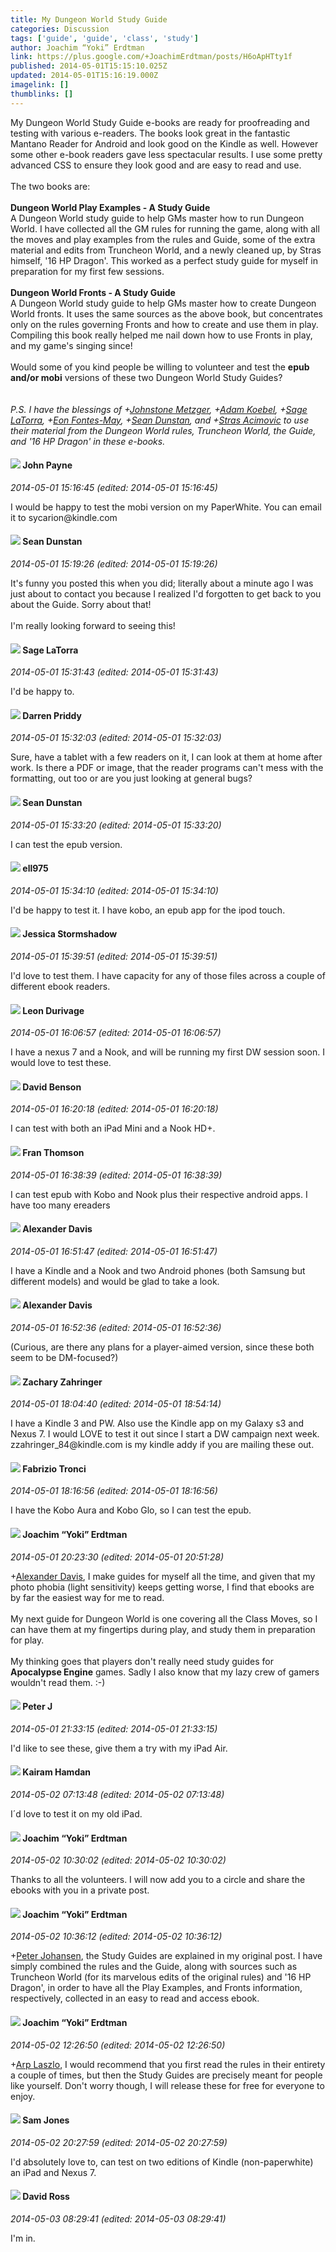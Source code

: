 ```yaml
---
title: My Dungeon World Study Guide
categories: Discussion
tags: ['guide', 'guide', 'class', 'study']
author: Joachim “Yoki” Erdtman
link: https://plus.google.com/+JoachimErdtman/posts/H6oApHTty1f
published: 2014-05-01T15:15:10.025Z
updated: 2014-05-01T15:16:19.000Z
imagelink: []
thumblinks: []
---
```


My Dungeon World Study Guide e-books are ready for proofreading and testing with various e-readers. The books look great in the fantastic Mantano Reader for Android and look good on the Kindle as well. However some other e-book readers gave less spectacular results. I use some pretty advanced CSS to ensure they look good and are easy to read and use.<br /><br />The two books are:<br /><br /><b>Dungeon World Play Examples - A Study Guide</b><br />A Dungeon World study guide to help GMs master how to run Dungeon World. I have collected all the GM rules for running the game, along with all the moves and play examples from the rules and Guide, some of the extra material and edits from Truncheon World, and a newly cleaned up, by Stras himself, &#39;16 HP Dragon&#39;. This worked as a perfect study guide for myself in preparation for my first few sessions.<br /><br /><b>Dungeon World Fronts - A Study Guide</b><br />A Dungeon World study guide to help GMs master how to create Dungeon World fronts. It uses the same sources as the above book, but concentrates only on the rules governing Fronts and how to create and use them in play. Compiling this book really helped me nail down how to use Fronts in play, and my game&#39;s singing since!<br /><br />Would some of you kind people be willing to volunteer and test the <b>epub and/or mobi</b> versions of these two Dungeon World Study Guides?<br /><br /><br /><i>P.S. I have the blessings of </i><i><span class="proflinkWrapper"><span class="proflinkPrefix">+</span><a class="proflink" href="https://plus.google.com/113864117304127544117" oid="113864117304127544117">Johnstone Metzger</a></span></i><i>, </i><i><span class="proflinkWrapper"><span class="proflinkPrefix">+</span><a class="proflink" href="https://plus.google.com/112484087750169360510" oid="112484087750169360510">Adam Koebel</a></span></i><i>, </i><i><span class="proflinkWrapper"><span class="proflinkPrefix">+</span><a class="proflink" href="https://plus.google.com/117415966179711277938" oid="117415966179711277938">Sage LaTorra</a></span></i><i>, </i><i><span class="proflinkWrapper"><span class="proflinkPrefix">+</span><a class="proflink" href="https://plus.google.com/109478629914305750773" oid="109478629914305750773">Eon Fontes-May</a></span></i><i>, </i><i><span class="proflinkWrapper"><span class="proflinkPrefix">+</span><a class="proflink" href="https://plus.google.com/109563461718222144273" oid="109563461718222144273">Sean Dunstan</a></span></i><i>, and </i><i><span class="proflinkWrapper"><span class="proflinkPrefix">+</span><a class="proflink" href="https://plus.google.com/101825723823652157001" oid="101825723823652157001">Stras Acimovic</a></span></i><i> to use their material from the Dungeon World rules, Truncheon World, the Guide, and &#39;16 HP Dragon&#39; in these e-books.</i>
<div id='comment z13jizw5uvehhfc3023qhjwiat22ypakq'>
  <h4><img src='{{site.baseurl}}//images/avatars/101853026917191912359_photo.jpg'> John Payne</h4>
      <p><cite>2014-05-01 15:16:45 (edited: 2014-05-01 15:16:45)</cite></p>
        <p>I would be happy to test the mobi version on my PaperWhite. You can email it to sycarion@kindle.com</p>
</div>
        

<div id='comment z13jizw5uvehhfc3023qhjwiat22ypakq'>
  <h4><img src='{{site.baseurl}}//images/avatars/109563461718222144273_photo.jpg'> Sean Dunstan</h4>
      <p><cite>2014-05-01 15:19:26 (edited: 2014-05-01 15:19:26)</cite></p>
        <p>It&#39;s funny you posted this when you did; literally about a minute ago I was just about to contact you because I realized I&#39;d forgotten to get back to you about the Guide. Sorry about that!<br /><br />I&#39;m really looking forward to seeing this!</p>
</div>
        

<div id='comment z13jizw5uvehhfc3023qhjwiat22ypakq'>
  <h4><img src='{{site.baseurl}}//images/avatars/117415966179711277938_photo.jpg'> Sage LaTorra</h4>
      <p><cite>2014-05-01 15:31:43 (edited: 2014-05-01 15:31:43)</cite></p>
        <p>I&#39;d be happy to.</p>
</div>
        

<div id='comment z13jizw5uvehhfc3023qhjwiat22ypakq'>
  <h4><img src='{{site.baseurl}}//images/avatars/105875318948666656289_photo.jpg'> Darren Priddy</h4>
      <p><cite>2014-05-01 15:32:03 (edited: 2014-05-01 15:32:03)</cite></p>
        <p>Sure, have a tablet with a few readers on it, I can look at them at home after work. Is there a PDF or image, that the reader programs can&#39;t mess with the formatting, out too or are you just looking at general bugs?</p>
</div>
        

<div id='comment z13jizw5uvehhfc3023qhjwiat22ypakq'>
  <h4><img src='{{site.baseurl}}//images/avatars/109563461718222144273_photo.jpg'> Sean Dunstan</h4>
      <p><cite>2014-05-01 15:33:20 (edited: 2014-05-01 15:33:20)</cite></p>
        <p>I can test the epub version.</p>
</div>
        

<div id='comment z13jizw5uvehhfc3023qhjwiat22ypakq'>
  <h4><img src='{{site.baseurl}}//images/avatars/101686597633423720408_photo.jpg'> ell975</h4>
      <p><cite>2014-05-01 15:34:10 (edited: 2014-05-01 15:34:10)</cite></p>
        <p>I&#39;d be happy to test it. I have kobo, an epub app for the ipod touch.</p>
</div>
        

<div id='comment z13jizw5uvehhfc3023qhjwiat22ypakq'>
  <h4><img src='{{site.baseurl}}//images/avatars/112472792071464087948_photo.jpg'> Jessica Stormshadow</h4>
      <p><cite>2014-05-01 15:39:51 (edited: 2014-05-01 15:39:51)</cite></p>
        <p>I&#39;d love to test them. I have capacity for any of those files across a couple of different ebook readers.</p>
</div>
        

<div id='comment z13jizw5uvehhfc3023qhjwiat22ypakq'>
  <h4><img src='{{site.baseurl}}//images/avatars/109327497493749512090_photo.jpg'> Leon Durivage</h4>
      <p><cite>2014-05-01 16:06:57 (edited: 2014-05-01 16:06:57)</cite></p>
        <p>I have a nexus 7 and a Nook, and will be running my first DW session soon. I would love to test these. </p>
</div>
        

<div id='comment z13jizw5uvehhfc3023qhjwiat22ypakq'>
  <h4><img src='{{site.baseurl}}//images/avatars/112061948037312301151_photo.jpg'> David Benson</h4>
      <p><cite>2014-05-01 16:20:18 (edited: 2014-05-01 16:20:18)</cite></p>
        <p>I can test with both an iPad Mini and a Nook HD+.</p>
</div>
        

<div id='comment z13jizw5uvehhfc3023qhjwiat22ypakq'>
  <h4><img src='{{site.baseurl}}//images/avatars/105919128798594298064_photo.jpg'> Fran Thomson</h4>
      <p><cite>2014-05-01 16:38:39 (edited: 2014-05-01 16:38:39)</cite></p>
        <p>I can test epub with Kobo and Nook plus their respective android apps. I have too many ereaders</p>
</div>
        

<div id='comment z13jizw5uvehhfc3023qhjwiat22ypakq'>
  <h4><img src='{{site.baseurl}}//images/avatars/105849233547498253815_photo.jpg'> Alexander Davis</h4>
      <p><cite>2014-05-01 16:51:47 (edited: 2014-05-01 16:51:47)</cite></p>
        <p>I have a Kindle and a Nook and two Android phones (both Samsung but different models) and would be glad to take a look.</p>
</div>
        

<div id='comment z13jizw5uvehhfc3023qhjwiat22ypakq'>
  <h4><img src='{{site.baseurl}}//images/avatars/105849233547498253815_photo.jpg'> Alexander Davis</h4>
      <p><cite>2014-05-01 16:52:36 (edited: 2014-05-01 16:52:36)</cite></p>
        <p>(Curious, are there any plans for a player-aimed version, since these both seem to be DM-focused?)</p>
</div>
        

<div id='comment z13jizw5uvehhfc3023qhjwiat22ypakq'>
  <h4><img src='{{site.baseurl}}//images/avatars/103904727008998081848_photo.jpg'> Zachary Zahringer</h4>
      <p><cite>2014-05-01 18:04:40 (edited: 2014-05-01 18:54:14)</cite></p>
        <p>I have a Kindle 3 and PW. Also use the Kindle app on my Galaxy s3 and Nexus 7. I would LOVE to test it out since I start a DW campaign next week. zzahringer_84@kindle.com is my kindle addy if you are mailing these out.</p>
</div>
        

<div id='comment z13jizw5uvehhfc3023qhjwiat22ypakq'>
  <h4><img src='{{site.baseurl}}//images/avatars/109643445264407500730_photo.jpg'> Fabrizio Tronci</h4>
      <p><cite>2014-05-01 18:16:56 (edited: 2014-05-01 18:16:56)</cite></p>
        <p>I have the Kobo Aura and Kobo Glo, so I can test the epub.</p>
</div>
        

<div id='comment z13jizw5uvehhfc3023qhjwiat22ypakq'>
  <h4><img src='{{site.baseurl}}//images/avatars/117540790518719917699_photo.jpg'> Joachim “Yoki” Erdtman</h4>
      <p><cite>2014-05-01 20:23:30 (edited: 2014-05-01 20:51:28)</cite></p>
        <p><span class="proflinkWrapper"><span class="proflinkPrefix">+</span><a class="proflink" href="https://plus.google.com/105849233547498253815" oid="105849233547498253815">Alexander Davis</a></span>, I make guides for myself all the time, and given that my photo phobia (light sensitivity) keeps getting worse, I find that ebooks are by far the easiest way for me to read.<br /><br />My next guide for Dungeon World is one covering all the Class Moves, so I can have them at my fingertips during play, and study them in preparation for play.﻿<br /><br />My thinking goes that players don&#39;t really need study guides for <b>Apocalypse Engine</b> games. Sadly I also know that my lazy crew of gamers wouldn&#39;t read them.  :-)</p>
</div>
        

<div id='comment z13jizw5uvehhfc3023qhjwiat22ypakq'>
  <h4><img src='{{site.baseurl}}//images/avatars/113692337653837882568_photo.jpg'> Peter J</h4>
      <p><cite>2014-05-01 21:33:15 (edited: 2014-05-01 21:33:15)</cite></p>
        <p>I&#39;d like to see these, give them a try with my iPad Air.</p>
</div>
        

<div id='comment z13jizw5uvehhfc3023qhjwiat22ypakq'>
  <h4><img src='{{site.baseurl}}//images/avatars/112378112209094793752_photo.jpg'> Kairam Hamdan</h4>
      <p><cite>2014-05-02 07:13:48 (edited: 2014-05-02 07:13:48)</cite></p>
        <p>I´d love to test it on my old iPad.</p>
</div>
        

<div id='comment z13jizw5uvehhfc3023qhjwiat22ypakq'>
  <h4><img src='{{site.baseurl}}//images/avatars/117540790518719917699_photo.jpg'> Joachim “Yoki” Erdtman</h4>
      <p><cite>2014-05-02 10:30:02 (edited: 2014-05-02 10:30:02)</cite></p>
        <p>Thanks to all the volunteers. I will now add you to a circle and share the ebooks with you in a private post.</p>
</div>
        

<div id='comment z13jizw5uvehhfc3023qhjwiat22ypakq'>
  <h4><img src='{{site.baseurl}}//images/avatars/117540790518719917699_photo.jpg'> Joachim “Yoki” Erdtman</h4>
      <p><cite>2014-05-02 10:36:12 (edited: 2014-05-02 10:36:12)</cite></p>
        <p><span class="proflinkWrapper"><span class="proflinkPrefix">+</span><a class="proflink" href="https://plus.google.com/113692337653837882568" oid="113692337653837882568">Peter Johansen</a></span>, the Study Guides are explained in my original post. I have simply combined the rules and the Guide, along with sources such as Truncheon World (for its marvelous edits of the original rules) and &#39;16 HP Dragon&#39;, in order to have all the Play Examples, and Fronts information, respectively, collected in an easy to read and access ebook.</p>
</div>
        

<div id='comment z13jizw5uvehhfc3023qhjwiat22ypakq'>
  <h4><img src='{{site.baseurl}}//images/avatars/117540790518719917699_photo.jpg'> Joachim “Yoki” Erdtman</h4>
      <p><cite>2014-05-02 12:26:50 (edited: 2014-05-02 12:26:50)</cite></p>
        <p><span class="proflinkWrapper"><span class="proflinkPrefix">+</span><a class="proflink" href="https://plus.google.com/112474406015459139571" oid="112474406015459139571">Arp Laszlo</a></span>, I would recommend that you first read the rules in their entirety a couple of times, but then the Study Guides are precisely meant for people like yourself. Don&#39;t worry though, I will release these for free for everyone to enjoy.</p>
</div>
        

<div id='comment z13jizw5uvehhfc3023qhjwiat22ypakq'>
  <h4><img src='{{site.baseurl}}//images/avatars/115999603687740599120_photo.jpg'> Sam Jones</h4>
      <p><cite>2014-05-02 20:27:59 (edited: 2014-05-02 20:27:59)</cite></p>
        <p>I&#39;d absolutely love to, can test on two editions of Kindle (non-paperwhite) an iPad and Nexus 7.</p>
</div>
        

<div id='comment z13jizw5uvehhfc3023qhjwiat22ypakq'>
  <h4><img src='{{site.baseurl}}//images/avatars/105392068605209507201_photo.jpg'> David Ross</h4>
      <p><cite>2014-05-03 08:29:41 (edited: 2014-05-03 08:29:41)</cite></p>
        <p>I&#39;m in.</p>
</div>
        